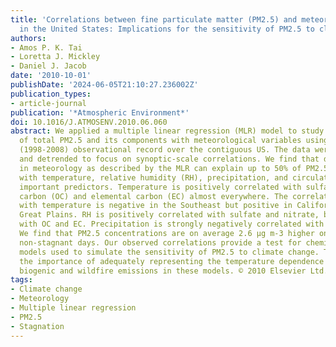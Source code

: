```yaml
---
title: 'Correlations between fine particulate matter (PM2.5) and meteorological variables
  in the United States: Implications for the sensitivity of PM2.5 to climate change'
authors:
- Amos P. K. Tai
- Loretta J. Mickley
- Daniel J. Jacob
date: '2010-10-01'
publishDate: '2024-06-05T21:10:27.236002Z'
publication_types:
- article-journal
publication: '*Atmospheric Environment*'
doi: 10.1016/J.ATMOSENV.2010.06.060
abstract: We applied a multiple linear regression (MLR) model to study the correlations
  of total PM2.5 and its components with meteorological variables using an 11-year
  (1998-2008) observational record over the contiguous US. The data were deseasonalized
  and detrended to focus on synoptic-scale correlations. We find that daily variation
  in meteorology as described by the MLR can explain up to 50% of PM2.5 variability
  with temperature, relative humidity (RH), precipitation, and circulation all being
  important predictors. Temperature is positively correlated with sulfate, organic
  carbon (OC) and elemental carbon (EC) almost everywhere. The correlation of nitrate
  with temperature is negative in the Southeast but positive in California and the
  Great Plains. RH is positively correlated with sulfate and nitrate, but negatively
  with OC and EC. Precipitation is strongly negatively correlated with all PM2.5 components.
  We find that PM2.5 concentrations are on average 2.6 μg m-3 higher on stagnant vs.
  non-stagnant days. Our observed correlations provide a test for chemical transport
  models used to simulate the sensitivity of PM2.5 to climate change. They point to
  the importance of adequately representing the temperature dependence of agricultural,
  biogenic and wildfire emissions in these models. © 2010 Elsevier Ltd.
tags:
- Climate change
- Meteorology
- Multiple linear regression
- PM2.5
- Stagnation
---
```

